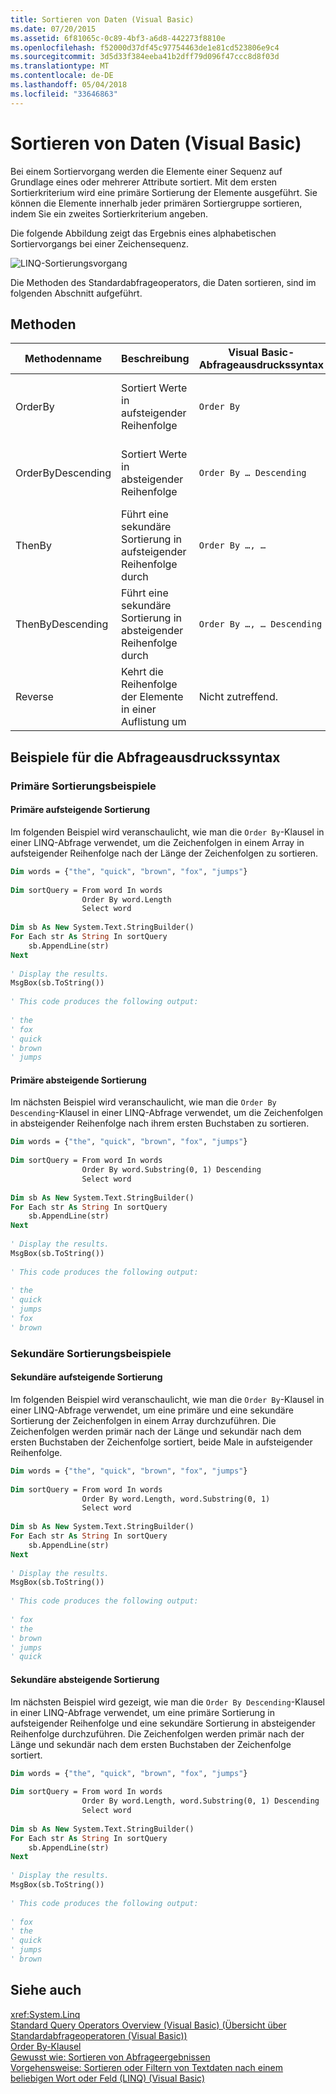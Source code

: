 ```yaml
---
title: Sortieren von Daten (Visual Basic)
ms.date: 07/20/2015
ms.assetid: 6f81065c-0c89-4bf3-a6d8-442273f8810e
ms.openlocfilehash: f52000d37df45c97754463de1e81cd523806e9c4
ms.sourcegitcommit: 3d5d33f384eeba41b2dff79d096f47ccc8d8f03d
ms.translationtype: MT
ms.contentlocale: de-DE
ms.lasthandoff: 05/04/2018
ms.locfileid: "33646863"
---
```

# <a name="sorting-data-visual-basic"></a>Sortieren von Daten (Visual Basic)
Bei einem Sortiervorgang werden die Elemente einer Sequenz auf Grundlage eines oder mehrerer Attribute sortiert. Mit dem ersten Sortierkriterium wird eine primäre Sortierung der Elemente ausgeführt. Sie können die Elemente innerhalb jeder primären Sortiergruppe sortieren, indem Sie ein zweites Sortierkriterium angeben.  
  
 Die folgende Abbildung zeigt das Ergebnis eines alphabetischen Sortiervorgangs bei einer Zeichensequenz.  
  
 ![LINQ-Sortierungsvorgang](../../../../csharp/programming-guide/concepts/linq/media/linq_ordering.png "LINQ_Ordering")  
  
 Die Methoden des Standardabfrageoperators, die Daten sortieren, sind im folgenden Abschnitt aufgeführt.  
  
## <a name="methods"></a>Methoden  
  
|Methodenname|Beschreibung|Visual Basic-Abfrageausdruckssyntax|Weitere Informationen|  
|-----------------|-----------------|------------------------------------------|----------------------|  
|OrderBy|Sortiert Werte in aufsteigender Reihenfolge|`Order By`|<xref:System.Linq.Enumerable.OrderBy%2A?displayProperty=nameWithType><br /><br /> <xref:System.Linq.Queryable.OrderBy%2A?displayProperty=nameWithType>|  
|OrderByDescending|Sortiert Werte in absteigender Reihenfolge|`Order By … Descending`|<xref:System.Linq.Enumerable.OrderByDescending%2A?displayProperty=nameWithType><br /><br /> <xref:System.Linq.Queryable.OrderByDescending%2A?displayProperty=nameWithType>|  
|ThenBy|Führt eine sekundäre Sortierung in aufsteigender Reihenfolge durch|`Order By …, …`|<xref:System.Linq.Enumerable.ThenBy%2A?displayProperty=nameWithType><br /><br /> <xref:System.Linq.Queryable.ThenBy%2A?displayProperty=nameWithType>|  
|ThenByDescending|Führt eine sekundäre Sortierung in absteigender Reihenfolge durch|`Order By …, … Descending`|<xref:System.Linq.Enumerable.ThenByDescending%2A?displayProperty=nameWithType><br /><br /> <xref:System.Linq.Queryable.ThenByDescending%2A?displayProperty=nameWithType>|  
|Reverse|Kehrt die Reihenfolge der Elemente in einer Auflistung um|Nicht zutreffend.|<xref:System.Linq.Enumerable.Reverse%2A?displayProperty=nameWithType><br /><br /> <xref:System.Linq.Queryable.Reverse%2A?displayProperty=nameWithType>|  
  
## <a name="query-expression-syntax-examples"></a>Beispiele für die Abfrageausdruckssyntax  
  
### <a name="primary-sort-examples"></a>Primäre Sortierungsbeispiele  
  
#### <a name="primary-ascending-sort"></a>Primäre aufsteigende Sortierung  
 Im folgenden Beispiel wird veranschaulicht, wie man die `Order By`-Klausel in einer LINQ-Abfrage verwendet, um die Zeichenfolgen in einem Array in aufsteigender Reihenfolge nach der Länge der Zeichenfolgen zu sortieren.  
  
```vb  
Dim words = {"the", "quick", "brown", "fox", "jumps"}  
  
Dim sortQuery = From word In words   
                Order By word.Length   
                Select word  
  
Dim sb As New System.Text.StringBuilder()  
For Each str As String In sortQuery  
    sb.AppendLine(str)  
Next  
  
' Display the results.  
MsgBox(sb.ToString())  
  
' This code produces the following output:  
  
' the  
' fox  
' quick  
' brown  
' jumps  
```  
  
#### <a name="primary-descending-sort"></a>Primäre absteigende Sortierung  
 Im nächsten Beispiel wird veranschaulicht, wie man die `Order By Descending`-Klausel in einer LINQ-Abfrage verwendet, um die Zeichenfolgen in absteigender Reihenfolge nach ihrem ersten Buchstaben zu sortieren.  
  
```vb  
Dim words = {"the", "quick", "brown", "fox", "jumps"}  
  
Dim sortQuery = From word In words   
                Order By word.Substring(0, 1) Descending   
                Select word  
  
Dim sb As New System.Text.StringBuilder()  
For Each str As String In sortQuery  
    sb.AppendLine(str)  
Next  
  
' Display the results.  
MsgBox(sb.ToString())  
  
' This code produces the following output:  
  
' the  
' quick  
' jumps  
' fox  
' brown  
```  
  
### <a name="secondary-sort-examples"></a>Sekundäre Sortierungsbeispiele  
  
#### <a name="secondary-ascending-sort"></a>Sekundäre aufsteigende Sortierung  
 Im folgenden Beispiel wird veranschaulicht, wie man die `Order By`-Klausel in einer LINQ-Abfrage verwendet, um eine primäre und eine sekundäre Sortierung der Zeichenfolgen in einem Array durchzuführen. Die Zeichenfolgen werden primär nach der Länge und sekundär nach dem ersten Buchstaben der Zeichenfolge sortiert, beide Male in aufsteigender Reihenfolge.  
  
```vb  
Dim words = {"the", "quick", "brown", "fox", "jumps"}  
  
Dim sortQuery = From word In words   
                Order By word.Length, word.Substring(0, 1)   
                Select word  
  
Dim sb As New System.Text.StringBuilder()  
For Each str As String In sortQuery  
    sb.AppendLine(str)  
Next  
  
' Display the results.  
MsgBox(sb.ToString())  
  
' This code produces the following output:  
  
' fox  
' the  
' brown  
' jumps  
' quick  
```  
  
#### <a name="secondary-descending-sort"></a>Sekundäre absteigende Sortierung  
 Im nächsten Beispiel wird gezeigt, wie man die `Order By Descending`-Klausel in einer LINQ-Abfrage verwendet, um eine primäre Sortierung in aufsteigender Reihenfolge und eine sekundäre Sortierung in absteigender Reihenfolge durchzuführen. Die Zeichenfolgen werden primär nach der Länge und sekundär nach dem ersten Buchstaben der Zeichenfolge sortiert.  
  
```vb  
Dim words = {"the", "quick", "brown", "fox", "jumps"}  
  
Dim sortQuery = From word In words   
                Order By word.Length, word.Substring(0, 1) Descending   
                Select word  
  
Dim sb As New System.Text.StringBuilder()  
For Each str As String In sortQuery  
    sb.AppendLine(str)  
Next  
  
' Display the results.  
MsgBox(sb.ToString())  
  
' This code produces the following output:  
  
' fox  
' the  
' quick  
' jumps  
' brown  
```  
  
## <a name="see-also"></a>Siehe auch  
 <xref:System.Linq>  
 [Standard Query Operators Overview (Visual Basic) (Übersicht über Standardabfrageoperatoren (Visual Basic))](../../../../visual-basic/programming-guide/concepts/linq/standard-query-operators-overview.md)  
 [Order By-Klausel](../../../../visual-basic/language-reference/queries/order-by-clause.md)  
 [Gewusst wie: Sortieren von Abfrageergebnissen](../../../../visual-basic/programming-guide/language-features/linq/how-to-sort-query-results-by-using-linq.md)  
 [Vorgehensweise: Sortieren oder Filtern von Textdaten nach einem beliebigen Wort oder Feld (LINQ) (Visual Basic)](../../../../visual-basic/programming-guide/concepts/linq/how-to-sort-or-filter-text-data-by-any-word-or-field-linq.md)
